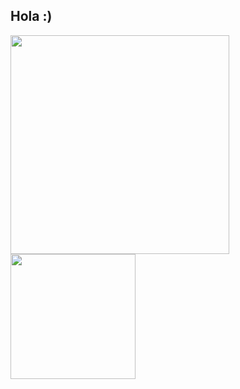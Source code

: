 ## Hola :) 
<img src="https://github.com/user-attachments/assets/be2e52b3-2aa3-4fa8-9ce9-8f1ed2b94f7b" width="350">  <img src="https://github.com/user-attachments/assets/c250e242-ba7e-42fc-8c7a-e696a0ac9385" width="200">


<!--
**alexxene/alexxene** is a ✨ _special_ ✨ repository because its `README.md` (this file) appears on your GitHub profile.

Here are some ideas to get you started:

- 🔭 I’m currently working on ...
- 🌱 I’m currently learning ...
- 👯 I’m looking to collaborate on ...
- 🤔 I’m looking for help with ...
- 💬 Ask me about ...
- 📫 How to reach me: ...
- 😄 Pronouns: ...
- ⚡ Fun fact: ...
-->
